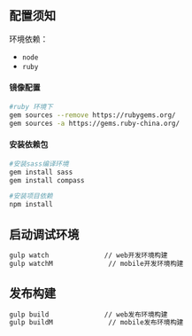 ## 配置须知

环境依赖：

- `node`
- `ruby`

#### 镜像配置

```bash
#ruby 环境下
gem sources --remove https://rubygems.org/
gem sources -a https://gems.ruby-china.org/
```
#### 安装依赖包

```bash
#安装sass编译环境
gem install sass
gem install compass

#安装项目依赖
npm install
```

## 启动调试环境

```bash
gulp watch              // web开发环境构建
gulp watchM              // mobile开发环境构建
```

## 发布构建

```bash
gulp build              // web发布环境构建
gulp buildM              // mobile发布环境构建

```